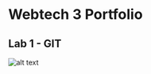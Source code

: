 # Webtech 3 Portfolio
## Lab 1 - GIT
![alt text](http://https://github.com/HannahDeWachter/webtech3-portfolio/blob/master/lab1/screenshot-GIT-IT.PNG)
